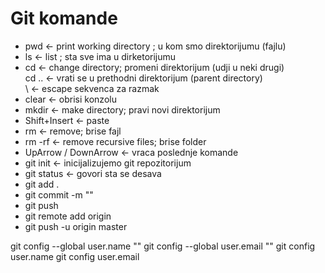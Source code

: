 # Git komande

- pwd <- print working directory ; u kom smo direktorijumu (fajlu)
- ls <- list ; sta sve ima u dirketorijumu
- cd <- change directory; promeni direktorijum (udji u neki drugi)<br>
  cd .. <- vrati se u prethodni direktorijum (parent directory)<br>
  \ <- escape sekvenca za razmak
- clear <- obrisi konzolu
- mkdir <- make directory; pravi novi direktorijum 
- Shift+Insert <- paste
- rm <- remove; brise fajl
- rm -rf <- remove recursive files; brise folder
- UpArrow / DownArrow <- vraca poslednje komande
- git init <- inicijalizujemo git repozitorijum
- git status <- govori sta se desava
- git add .
- git commit -m "" 
- git push 
- git remote add origin
- git push -u origin master 


git config --global user.name ""
git config --global user.email ""
git config user.name
git config user.email
